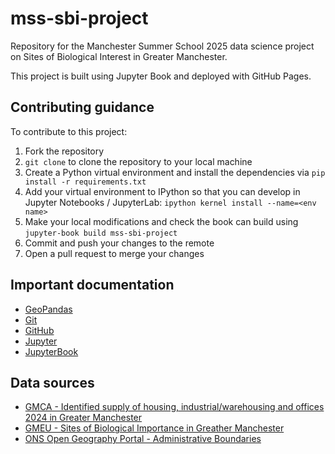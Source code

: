 # mss-sbi-project
Repository for the Manchester Summer School 2025 data science project on Sites of Biological Interest in Greater Manchester.

This project is built using Jupyter Book and deployed with GitHub Pages.

## Contributing guidance

To contribute to this project:

1. Fork the repository
2. `git clone` to clone the repository to your local machine
3. Create a Python virtual environment and install the dependencies via `pip install -r requirements.txt`
4. Add your virtual environment to IPython so that you can develop in Jupyter Notebooks / JupyterLab: `ipython kernel install --name=<env name>`
5. Make your local modifications and check the book can build using `jupyter-book build mss-sbi-project`
6. Commit and push your changes to the remote
7. Open a pull request to merge your changes

## Important documentation

- [GeoPandas](https://geopandas.org/)
- [Git](https://git-scm.com/)
- [GitHub](https://docs.github.com/en/get-started)
- [Jupyter](https://docs.jupyter.org/)
- [JupyterBook](https://jupyterbook.org/)

## Data sources

- [GMCA - Identified supply of housing, industrial/warehousing and offices 2024 in Greater Manchester](https://www.data.gov.uk/dataset/16fa3096-3716-4d6f-94eb-877a1e7751fa/identified-supply-of-housing-industrial-warehousing-and-offices-2024-in-greater-manchester)
- [GMEU - Sites of Biological Importance in Greather Manchester](https://www.data.gov.uk/dataset/81cbf1a0-6304-470c-ade8-60272be0d219/sites-of-biological-importance-sbi-in-greater-manchester)
- [ONS Open Geography Portal - Administrative Boundaries](https://geoportal.statistics.gov.uk)